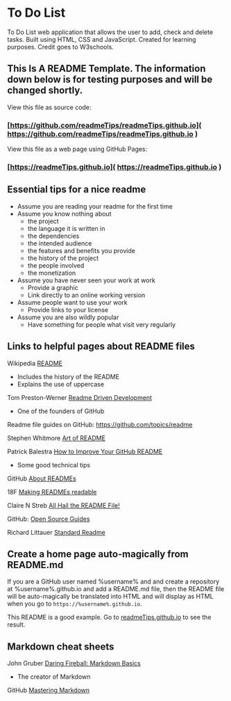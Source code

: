 # To Do List


To Do List web application that allows the user to add, check and delete tasks. Built using HTML, CSS and JavaScript. Created for learning purposes. Credit goes to W3schools.

## This Is A README Template. The information down below is for testing purposes and will be changed shortly.

View this file as source code:
###  [https://github.com/readmeTips/readmeTips.github.io]( https://github.com/readmeTips/readmeTips.github.io )

View this file as a web page using GitHub Pages:
###  [https://readmeTips.github.io]( https://readmeTips.github.io )


## Essential tips for a nice readme

* Assume you are reading your readme for the first time
* Assume you know nothing about
	* the project
	* the language it is written in
	* the dependencies
	* the intended audience
	* the features and benefits you provide
	* the history of the project
	* the people involved
	* the monetization
* Assume you have never seen your work at work
	* Provide a graphic
	* Link directly to an online working version
* Assume people want to use your work
	* Provide links to your license
* Assume you are also wildly popular
	* Have something for people what visit very regularly

## Links to helpful pages about README files


Wikipedia [README ]( https://en.wikipedia.org/wiki/README )

* Includes the history of the README
* Explains the use of uppercase

Tom Preston-Werner [Readme Driven Development]( http://tom.preston-werner.com/2010/08/23/readme-driven-development.html )

* One of the founders of GitHub

Readme file guides on GitHub: https://github.com/topics/readme


Stephen Whitmore [Art of README]( https://github.com/n*offle/art-of-readme )


Patrick Balestra [How to Improve Your GitHub README]( http://blog.patrickbalestra.com/post/156487921566/how-to-improve-your-github-readme )

*  Some good technical tips


GitHub [ About READMEs ]( https://help.github.com/articles/about-readmes/ )


18F [Making READMEs readable]( https://pages.18f.gov/open-source-guide/making-readmes-readable/ )


Claire N Streb [All Hail the README File!]( http://clairenstreb.blogspot.com/2015/09/all-hail-readme-file.html )


GitHub: [Open Source Guides]( https://opensource.guide/starting-a-project/#writing-a-readme )

Richard Littauer [Standard Readme]( https://github.com/RichardLitt/standard-readme )



## Create a home page auto-magically from README.md

If you are a GitHub user named %username% and and create a repository at %username%.github.io and add a README.md file,
then the README file will be auto-magically be translated into HTML and will display as HTML when you go to `https://%username%.github.io`.

This README is a good example. Go to [readmeTips.github.io]( https://readmeTips.github.io ) to see the result.


## Markdown cheat sheets

John Gruber [Daring Fireball: Markdown Basics ]( http://daringfireball.net/projects/markdown/basics )
* The creator of Markdown

GitHub [ Mastering Markdown ]( https://guides.github.com/features/mastering-markdown/ )

<!--
<details>
<summary>summary</summary>
aaa bbb ccc

</details>
-->